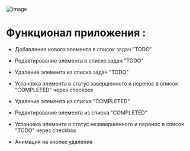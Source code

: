 ![image](https://user-images.githubusercontent.com/8201843/111080709-d1289200-8510-11eb-861c-c39de6d99691.png)

# Функционал приложения :

- Добавление нового элемента в список задач "TODO"
- Редактирование элемента в списке задач "TODO"
- Удаление элемента из списка задач "TODO"
- Установка элемента в статус завершенного и перенос в список "COMPLETED" через checkbox

- Удаление элемента из списка "COMPLETED"
- Редактирование элемента из списка "COMPLETED"
- Установка элемента в статус незавершенного и перенос в список "TODO" через checkbox
- Анимация на кнопке удаления
